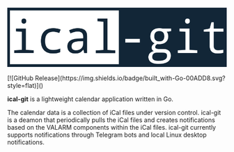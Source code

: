 <p align="center"><img alt="go-srs" src="logo.png"/></p>
[![GitHub Release](https://img.shields.io/badge/built_with-Go-00ADD8.svg?style=flat)]() 

**ical-git** is a lightweight calendar application written in Go. 

The calendar data is a collection of iCal files under version control. ical-git is a deamon that periodically pulls the iCal files and creates notifications based on the VALARM components within the iCal files. ical-git currently supports notifications through Telegram bots and local Linux desktop notifications.


